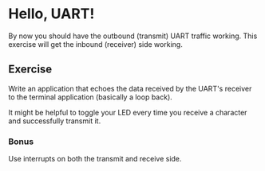 # Hello, UART!

By now you should have the outbound (transmit) UART traffic working. This
exercise will get the inbound (receiver) side working.

## Exercise

Write an application that echoes the data received by the UART's receiver to 
the terminal application (basically a loop back).

It might be helpful to toggle your LED every time you receive a character and
successfully transmit it.

### Bonus

Use interrupts on both the transmit and receive side.
